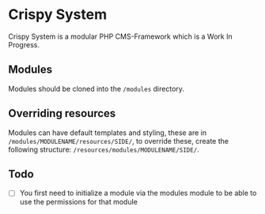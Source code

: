 # Crispy System
Crispy System is a modular PHP CMS-Framework which is a Work In Progress.

## Modules
Modules should be cloned into the `/modules` directory.

## Overriding resources
Modules can have default templates and styling, these are in `/modules/MODULENAME/resources/SIDE/`, to override these, create the following structure: `/resources/modules/MODULENAME/SIDE/`.

## Todo
- [ ] You first need to initialize a module via the modules module to be able to use the permissions for that module